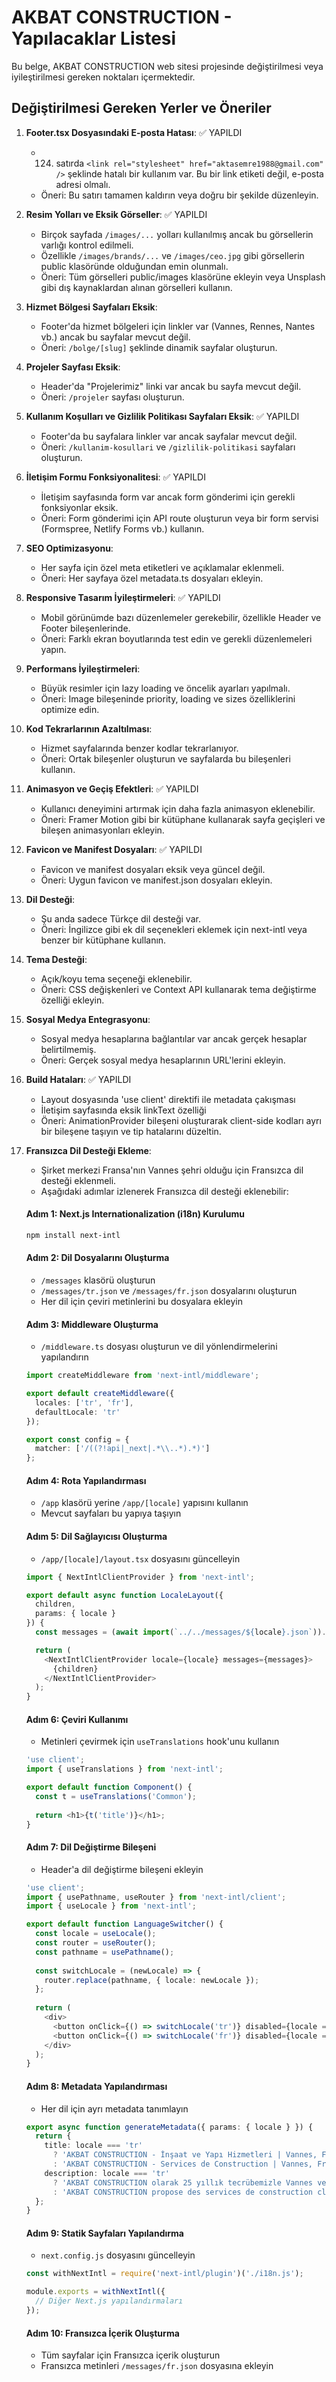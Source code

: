 # AKBAT CONSTRUCTION - Yapılacaklar Listesi

Bu belge, AKBAT CONSTRUCTION web sitesi projesinde değiştirilmesi veya iyileştirilmesi gereken noktaları içermektedir.

## Değiştirilmesi Gereken Yerler ve Öneriler

1. **Footer.tsx Dosyasındaki E-posta Hatası**: ✅ YAPILDI
   - 124. satırda `<link rel="stylesheet" href="aktasemre1988@gmail.com" />` şeklinde hatalı bir kullanım var. Bu bir link etiketi değil, e-posta adresi olmalı.
   - Öneri: Bu satırı tamamen kaldırın veya doğru bir şekilde düzenleyin.

2. **Resim Yolları ve Eksik Görseller**: ✅ YAPILDI
   - Birçok sayfada `/images/...` yolları kullanılmış ancak bu görsellerin varlığı kontrol edilmeli.
   - Özellikle `/images/brands/...` ve `/images/ceo.jpg` gibi görsellerin public klasöründe olduğundan emin olunmalı.
   - Öneri: Tüm görselleri public/images klasörüne ekleyin veya Unsplash gibi dış kaynaklardan alınan görselleri kullanın.

3. **Hizmet Bölgesi Sayfaları Eksik**:
   - Footer'da hizmet bölgeleri için linkler var (Vannes, Rennes, Nantes vb.) ancak bu sayfalar mevcut değil.
   - Öneri: `/bolge/[slug]` şeklinde dinamik sayfalar oluşturun.

4. **Projeler Sayfası Eksik**:
   - Header'da "Projelerimiz" linki var ancak bu sayfa mevcut değil.
   - Öneri: `/projeler` sayfası oluşturun.

5. **Kullanım Koşulları ve Gizlilik Politikası Sayfaları Eksik**: ✅ YAPILDI
   - Footer'da bu sayfalara linkler var ancak sayfalar mevcut değil.
   - Öneri: `/kullanim-kosullari` ve `/gizlilik-politikasi` sayfaları oluşturun.

6. **İletişim Formu Fonksiyonalitesi**: ✅ YAPILDI
   - İletişim sayfasında form var ancak form gönderimi için gerekli fonksiyonlar eksik.
   - Öneri: Form gönderimi için API route oluşturun veya bir form servisi (Formspree, Netlify Forms vb.) kullanın.

7. **SEO Optimizasyonu**:
   - Her sayfa için özel meta etiketleri ve açıklamalar eklenmeli.
   - Öneri: Her sayfaya özel metadata.ts dosyaları ekleyin.

8. **Responsive Tasarım İyileştirmeleri**: ✅ YAPILDI
   - Mobil görünümde bazı düzenlemeler gerekebilir, özellikle Header ve Footer bileşenlerinde.
   - Öneri: Farklı ekran boyutlarında test edin ve gerekli düzenlemeleri yapın.

9. **Performans İyileştirmeleri**:
   - Büyük resimler için lazy loading ve öncelik ayarları yapılmalı.
   - Öneri: Image bileşeninde priority, loading ve sizes özelliklerini optimize edin.

10. **Kod Tekrarlarının Azaltılması**:
    - Hizmet sayfalarında benzer kodlar tekrarlanıyor.
    - Öneri: Ortak bileşenler oluşturun ve sayfalarda bu bileşenleri kullanın.

11. **Animasyon ve Geçiş Efektleri**: ✅ YAPILDI
    - Kullanıcı deneyimini artırmak için daha fazla animasyon eklenebilir.
    - Öneri: Framer Motion gibi bir kütüphane kullanarak sayfa geçişleri ve bileşen animasyonları ekleyin.

12. **Favicon ve Manifest Dosyaları**: ✅ YAPILDI
    - Favicon ve manifest dosyaları eksik veya güncel değil.
    - Öneri: Uygun favicon ve manifest.json dosyaları ekleyin.

13. **Dil Desteği**:
    - Şu anda sadece Türkçe dil desteği var.
    - Öneri: İngilizce gibi ek dil seçenekleri eklemek için next-intl veya benzer bir kütüphane kullanın.

14. **Tema Desteği**:
    - Açık/koyu tema seçeneği eklenebilir.
    - Öneri: CSS değişkenleri ve Context API kullanarak tema değiştirme özelliği ekleyin.

15. **Sosyal Medya Entegrasyonu**:
    - Sosyal medya hesaplarına bağlantılar var ancak gerçek hesaplar belirtilmemiş.
    - Öneri: Gerçek sosyal medya hesaplarının URL'lerini ekleyin.

16. **Build Hataları**: ✅ YAPILDI
    - Layout dosyasında 'use client' direktifi ile metadata çakışması
    - İletişim sayfasında eksik linkText özelliği
    - Öneri: AnimationProvider bileşeni oluşturarak client-side kodları ayrı bir bileşene taşıyın ve tip hatalarını düzeltin.

17. **Fransızca Dil Desteği Ekleme**:
    - Şirket merkezi Fransa'nın Vannes şehri olduğu için Fransızca dil desteği eklenmeli.
    - Aşağıdaki adımlar izlenerek Fransızca dil desteği eklenebilir:

    #### Adım 1: Next.js Internationalization (i18n) Kurulumu
    ```bash
    npm install next-intl
    ```

    #### Adım 2: Dil Dosyalarını Oluşturma
    - `/messages` klasörü oluşturun
    - `/messages/tr.json` ve `/messages/fr.json` dosyalarını oluşturun
    - Her dil için çeviri metinlerini bu dosyalara ekleyin

    #### Adım 3: Middleware Oluşturma
    - `/middleware.ts` dosyası oluşturun ve dil yönlendirmelerini yapılandırın
    ```typescript
    import createMiddleware from 'next-intl/middleware';
    
    export default createMiddleware({
      locales: ['tr', 'fr'],
      defaultLocale: 'tr'
    });
    
    export const config = {
      matcher: ['/((?!api|_next|.*\\..*).*)']
    };
    ```

    #### Adım 4: Rota Yapılandırması
    - `/app` klasörü yerine `/app/[locale]` yapısını kullanın
    - Mevcut sayfaları bu yapıya taşıyın

    #### Adım 5: Dil Sağlayıcısı Oluşturma
    - `/app/[locale]/layout.tsx` dosyasını güncelleyin
    ```typescript
    import { NextIntlClientProvider } from 'next-intl';
    
    export default async function LocaleLayout({
      children,
      params: { locale }
    }) {
      const messages = (await import(`../../messages/${locale}.json`)).default;
    
      return (
        <NextIntlClientProvider locale={locale} messages={messages}>
          {children}
        </NextIntlClientProvider>
      );
    }
    ```

    #### Adım 6: Çeviri Kullanımı
    - Metinleri çevirmek için `useTranslations` hook'unu kullanın
    ```typescript
    'use client';
    import { useTranslations } from 'next-intl';
    
    export default function Component() {
      const t = useTranslations('Common');
      
      return <h1>{t('title')}</h1>;
    }
    ```

    #### Adım 7: Dil Değiştirme Bileşeni
    - Header'a dil değiştirme bileşeni ekleyin
    ```typescript
    'use client';
    import { usePathname, useRouter } from 'next-intl/client';
    import { useLocale } from 'next-intl';
    
    export default function LanguageSwitcher() {
      const locale = useLocale();
      const router = useRouter();
      const pathname = usePathname();
      
      const switchLocale = (newLocale) => {
        router.replace(pathname, { locale: newLocale });
      };
      
      return (
        <div>
          <button onClick={() => switchLocale('tr')} disabled={locale === 'tr'}>TR</button>
          <button onClick={() => switchLocale('fr')} disabled={locale === 'fr'}>FR</button>
        </div>
      );
    }
    ```

    #### Adım 8: Metadata Yapılandırması
    - Her dil için ayrı metadata tanımlayın
    ```typescript
    export async function generateMetadata({ params: { locale } }) {
      return {
        title: locale === 'tr' 
          ? 'AKBAT CONSTRUCTION - İnşaat ve Yapı Hizmetleri | Vannes, Fransa'
          : 'AKBAT CONSTRUCTION - Services de Construction | Vannes, France',
        description: locale === 'tr'
          ? 'AKBAT CONSTRUCTION olarak 25 yıllık tecrübemizle Vannes ve çevresinde anahtar teslim ev, iç dekorasyon, dış cephe mantolama, çatı montajı ve tadilat hizmetleri sunuyoruz.'
          : 'AKBAT CONSTRUCTION propose des services de construction clé en main, décoration intérieure, isolation extérieure, montage de toiture et rénovation à Vannes et ses environs avec 25 ans d\'expérience.'
      };
    }
    ```

    #### Adım 9: Statik Sayfaları Yapılandırma
    - `next.config.js` dosyasını güncelleyin
    ```javascript
    const withNextIntl = require('next-intl/plugin')('./i18n.js');
    
    module.exports = withNextIntl({
      // Diğer Next.js yapılandırmaları
    });
    ```

    #### Adım 10: Fransızca İçerik Oluşturma
    - Tüm sayfalar için Fransızca içerik oluşturun
    - Fransızca metinleri `/messages/fr.json` dosyasına ekleyin 